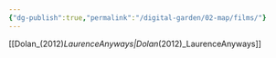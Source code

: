 ```yaml
---
{"dg-publish":true,"permalink":"/digital-garden/02-map/films/"}
---
```


[[Dolan_(2012)_LaurenceAnyways\|Dolan_(2012)_LaurenceAnyways]]


